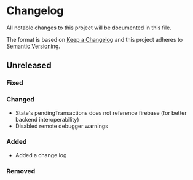 # Changelog

All notable changes to this project will be documented in this file.

The format is based on [Keep a Changelog](http://keepachangelog.com/en/1.0.0/)
and this project adheres to [Semantic Versioning](http://semver.org/spec/v2.0.0.html).

## Unreleased

### Fixed

### Changed

- State's pendingTransactions does not reference firebase (for better backend interoperability)
- Disabled remote debugger warnings

### Added

- Added a change log

### Removed

